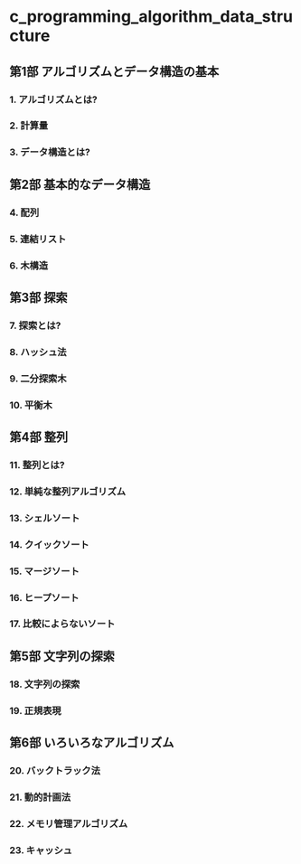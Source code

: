 # c_programming_algorithm_data_structure

## 第1部  アルゴリズムとデータ構造の基本  
### 1.  アルゴリズムとは?  
### 2.  計算量  
### 3.  データ構造とは?  
## 第2部  基本的なデータ構造  
### 4.  配列  
### 5.  連結リスト  
### 6.  木構造  
## 第3部  探索  
### 7.  探索とは?  
### 8.  ハッシュ法  
### 9.  二分探索木  
### 10. 平衡木  
## 第4部  整列  
### 11. 整列とは?  
### 12. 単純な整列アルゴリズム  
### 13. シェルソート  
### 14. クイックソート  
### 15. マージソート  
### 16. ヒープソート
### 17. 比較によらないソート 
## 第5部  文字列の探索
### 18. 文字列の探索
### 19. 正規表現
## 第6部  いろいろなアルゴリズム
### 20. バックトラック法
### 21. 動的計画法 
### 22.  メモリ管理アルゴリズム  
### 23.  キャッシュ

